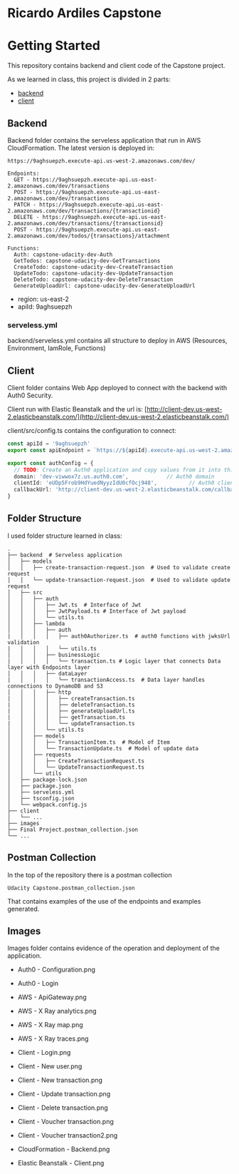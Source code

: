 # Ricardo Ardiles Capstone

# Getting Started

This repository contains backend and client code of the Capstone project. 

As we learned in class, this project is divided in 2 parts:
* [backend](backend)
* [client](client)

## Backend

Backend folder contains the serveless application that run in AWS CloudFormation. The latest version is deployed in:
```
https://9aghsuepzh.execute-api.us-west-2.amazonaws.com/dev/
```
```
Endpoints:
  GET - https://9aghsuepzh.execute-api.us-east-2.amazonaws.com/dev/transactions
  POST - https://9aghsuepzh.execute-api.us-east-2.amazonaws.com/dev/transactions
  PATCH - https://9aghsuepzh.execute-api.us-east-2.amazonaws.com/dev/transactions/{transactionid}
  DELETE - https://9aghsuepzh.execute-api.us-east-2.amazonaws.com/dev/transactions/{transactionsid}
  POST - https://9aghsuepzh.execute-api.us-east-2.amazonaws.com/dev/todos/{transactions}/attachment
```

```
Functions:
  Auth: capstone-udacity-dev-Auth
  GetTodos: capstone-udacity-dev-GetTransactions
  CreateTodo: capstone-udacity-dev-CreateTransaction
  UpdateTodo: capstone-udacity-dev-UpdateTransaction
  DeleteTodo: capstone-udacity-dev-DeleteTransaction
  GenerateUploadUrl: capstone-udacity-dev-GenerateUploadUrl
```

* region: us-east-2
* apiId: 9aghsuepzh

### serveless.yml

backend/serveless.yml contains all structure to deploy in AWS (Resources, Environment, IamRole, Functions)

## Client

Client folder contains Web App deployed to connect with the backend with Auth0 Security. 

Client run with Elastic Beanstalk and the url is: [http://client-dev.us-west-2.elasticbeanstalk.com/](http://client-dev.us-west-2.elasticbeanstalk.com/)

client/src/config.ts contains the configuration to connect:

```typescript
const apiId = '9aghsuepzh'
export const apiEndpoint = `https://${apiId}.execute-api.us-west-2.amazonaws.com/dev`

export const authConfig = {
  // TODO: Create an Auth0 application and copy values from it into this map
  domain: 'dev-viwwox7z.us.auth0.com',            // Auth0 domain
  clientId: 'eUDp5Frob9HdYuedNyyzIdU0cfOcj948',          // Auth0 client id
  callbackUrl: 'http://client-dev.us-west-2.elasticbeanstalk.com/callback'
}
```

## Folder Structure 

I used folder structure learned in class:

    .
    ├── backend  # Serveless application
    │   ├── models  
    │   │   ├── create-transaction-request.json  # Used to validate create request
    │   │   └── update-transaction-request.json  # Used to validate update request
    │   ├── src 
    │   │   ├── auth
    │   │   │   ├── Jwt.ts  # Interface of Jwt
    │   │   │   ├── JwtPayload.ts # Interface of Jwt payload
    │   │   │   └── utils.ts
    │   │   ├── lambda
    │   │   │   ├── auth
    |   │   │   │   ├── auth0Authorizer.ts  # auth0 functions with jwksUrl validation
    |   │   │   │   └── utils.ts
    │   │   │   ├── businessLogic
    |   │   │   │   └── transaction.ts # Logic layer that connects Data layer with Endpoints layer
    │   │   │   ├── dataLayer
    |   │   │   │   └── transactionAccess.ts  # Data layer handles connections to DynamoDB and S3
    │   │   │   ├── http
    |   │   │   │   ├── createTransaction.ts
    |   │   │   │   ├── deleteTransaction.ts
    |   │   │   │   ├── generateUploadUrl.ts
    |   │   │   │   ├── getTransaction.ts
    |   │   │   │   └── updateTransaction.ts
    │   │   │   └── utils.ts
    │   │   ├── models
    │   │   │   ├── TransactionItem.ts  # Model of Item
    │   │   │   └── TransactionUpdate.ts  # Model of update data
    │   │   ├── requests
    │   │   │   ├── CreateTransactionRequest.ts
    │   │   │   └── UpdateTransactionRequest.ts
    │   │   └── utils
    │   ├── package-lock.json
    │   ├── package.json
    │   ├── serveless.yml
    │   ├── tsconfig.json
    │   └── webpack.config.js
    ├── client
    │   └── ...  
    ├── images
    ├── Final Project.postman_collection.json
    └── ...


## Postman Collection

In the top of the repository there is a postman collection
```
Udacity Capstone.postman_collection.json
```
That contains examples of the use of the endpoints and examples generated.

## Images

Images folder contains evidence of the operation and deployment of the application.

* Auth0 - Configuration.png
* Auth0 - Login

* AWS - ApiGateway.png
* AWS - X Ray analytics.png
* AWS - X Ray map.png
* AWS - X Ray traces.png

* Client - Login.png
* Client - New user.png
* Client - New transaction.png
* Client - Update transaction.png
* Client - Delete transaction.png
* Client - Voucher transaction.png
* Client - Voucher transaction2.png

* CloudFormation - Backend.png
* Elastic Beanstalk - Client.png
